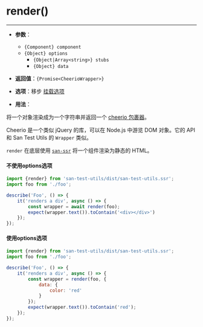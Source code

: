 # render()
---

* **参数**：

    - `{Component} component`
    - `{Object} options`
        * `{Object|Array<string>} stubs`
        * `{Object} data`

* **返回值**：`{Promise<CheerioWrapper>}`

* **选项**：移步 [挂载选项](../attachOptions/index.md)

* **用法**：

将一个对象渲染成为一个字符串并返回一个 [cheerio 包裹器](https://github.com/cheeriojs/cheerio)。

Cheerio 是一个类似 jQuery 的库，可以在 Node.js 中游览 DOM 对象。它的 API 和 San Test Utils 的 `Wrapper` 类似。

`render` 在底层使用 [`san-ssr`](https://github.com/baidu/san-ssr) 将一个组件渲染为静态的 HTML。

#### 不使用options选项

```js
import {render} from 'san-test-utils/dist/san-test-utils.ssr';
import foo from './foo';

describe('Foo', () => {
    it('renders a div', async () => {
        const wrapper = await render(foo);
        expect(wrapper.text()).toContain('<div></div>')
    });
});
```

#### 使用options选项

```js
import {render} from 'san-test-utils/dist/san-test-utils.ssr';
import foo from './foo';

describe('Foo', () => {
    it('renders a div', async () => {
        const wrapper = render(foo, {
            data: {
                color: 'red'
            }
        });
        expect(wrapper.text()).toContain('red');
    });
});
```
